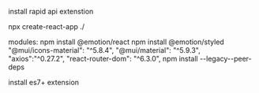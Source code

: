 install rapid api extenstion

npx create-react-app ./

modules:
    npm install @emotion/react
    npm install @emotion/styled
    "@mui/icons-material": "^5.8.4",
    "@mui/material": "^5.9.3",
    "axios":"^0.27.2",
    "react-router-dom": "^6.3.0",
npm install --legacy--peer-deps

install es7+ extension